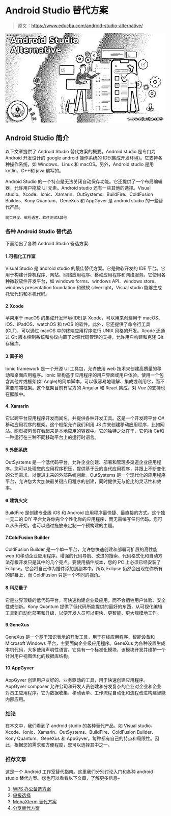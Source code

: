 # Android Studio 替代方案

> 原文：<https://www.educba.com/android-studio-alternative/>

![Android Studio Alternative](img/cf8d646b152722050cc009dfd5e00ffa.png)



## Android Studio 简介

以下文章提供了 Android Studio 替代方案的概要。Android studio 是专门为 Android 开发设计的 google android 操作系统的 IDE(集成开发环境)。它支持各种操作系统，如 Windows、Linux 和 macOS。另外，Android studio 是用 kotlin、C++和 java 编写的。

Android Studio 的一个特点是无法关闭自动保存功能。它还提供了一个布局编辑器，允许用户拖放 UI 元素。Android studio 还有一些其他的选择。Visual studio、Xcode、Ionic、Xamarin、OutSystems、BuildFire、ColdFusion Builder、Kony Quantum、GeneXus 和 AppGyver 是 android studio 的一些替代产品。

<small>网页开发、编程语言、软件测试&其他</small>

### 各种 Android Studio 替代品

下面给出了各种 Android Studio 备选方案:

#### 1.可视化工作室

Visual Studio 是 android studio 的最佳替代方案。它是微软开发的 IDE 平台。它用于构建计算机程序、网站、网络应用程序、移动应用程序和网络服务。它使用各种微软软件开发平台，如 windows forms、windows API、windows store、windows presentation foundation 和微软 silverlight。Visual studio 能够生成托管代码和本机代码。

#### 2.Xcode

苹果用于 macOS 的集成开发环境(IDE)是 Xcode，可以用来创建用于 macOS、iOS、iPadOS、watchOS 和 tvOS 的软件。此外，它还提供了命令行工具(CLT)，可以通过 macOS 中的终端应用程序进行 UNIX 风格的开发。Xcode 还通过 Git 版本控制系统和协议内置了对源代码管理的支持，允许用户构建和克隆 Git 存储库。

#### 3.离子的

Ionic framework 是一个开源 UI 工具包，允许使用 web 技术来创建高质量的移动和桌面应用程序。Ionic 架构基于应用程序的用户界面或用户体验。使用一个包含其他库或框架(如 Angle)的简单脚本，可以很容易地理解、集成或利用它，而不需要前端框架。这个框架目前有官方的 Angular 和 React 集成，对 Vue 的支持也在酝酿中。

#### 4\. Xamarin

它以跨平台应用程序开发而闻名，并提供各种开发工具。这是一个开发跨平台 C#移动应用程序的框架。这个框架允许我们利用 JS 库来创建移动应用程序，比如网站。网页被包含在看起来是本地应用的容器中。它的独特之处在于，它包括 C#和一种运行在三种不同移动平台上的运行时语言。

#### 5.外部系统

OutSystems 是一个低代码平台，允许企业创建、部署和管理多渠道企业应用程序。您可以处理您的应用程序积压，提供基于云的当代应用程序，并跟上不断变化的公司需求，以促进未来的外部系统创新。OutSystems 是一个现代化的应用程序平台，允许您大大加快最关键应用程序的创建，同时提供无与伦比的灵活性和效率。

#### 6.建筑火灾

BuildFire 是创建专业级 iOS 和 Android 应用程序最快捷、最直接的方式。这个独一无二的 DIY 平台允许你完全个性化你的应用程序，而无需编写任何代码。您可以从头开始，也可以通过拖放来定制一个预构建的主题。

#### 7.ColdFusion Builder

ColdFusion Builder 是一个单一平台，允许您快速创建和部署可扩展的高性能 web 和移动企业应用程序。增强的代码导航、改进的搜索、代码格式化和自动方法存根开发只是其中的几个亮点。要使用插件版本，您的 PC 上必须已经安装了 Eclipse。它会将自己作为插件添加到副本中。所以 Eclipse 仍然会出现在你所有的屏幕上，而 ColdFusion 只是一个不同的视角。

#### 8.科尼量子

它是业界顶级的低代码平台，可快速构建企业级应用，而不会牺牲用户体验、安全性或创新。Kony Quantum 提供了低代码所能提供的最好的东西，从可视化编辑工具到自动化部署和升级，以便开发人员可以更快、更智能、更大规模地工作。

#### 9.GeneXus

GeneXus 是一个基于知识表示的开发工具，用于在线应用程序、智能设备和 Microsoft Windows 平台，主要面向企业级应用程序。GeneXus 为各种设置生成本机代码，大多使用声明性语言。它具有一个标准化模块，该模块开发并维护一个针对用户视图优化的数据库结构。

#### 10.AppGyver

AppGyver 创建用户友好的、业务驱动的工具，用于快速创建应用程序。AppGyver composer 允许公司和开发人员创建和分发复杂的企业对企业和企业对员工应用程序。它为数据收集、移动表单、工作流程自动化和流程改进构建智能内部应用。

### 结论

在本文中，我们看到了 android studio 的各种替代产品，如 Visual studio、Xcode、Ionic、Xamarin、OutSystems、BuildFire、ColdFusion Builder、Kony Quantum、GeneXus 和 AppGyver。每种都有自己的特点和局限性。因此，根据您的需求和方便程度，您可以选择其中之一。

### 推荐文章

这是一个 Android 工作室替代指南。这里我们分别讨论入门和各种 android studio 替代方案。您也可以看看以下文章，了解更多信息–

1.  [WPS 办公备选方案](https://www.educba.com/wps-office-alternative/)
2.  [电报选择](https://www.educba.com/telegram-alternatives/)
3.  [MobaXterm 替代方案](https://www.educba.com/mobaxterm-alternative/)
4.  [分享替代方案](https://www.educba.com/shareit-alternatives/)






